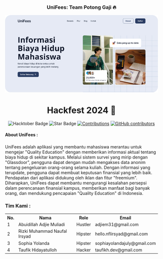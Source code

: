<h3 align="center">UniFees: Team Potong Gaji 🔥</h3>

<div align="center">
  <img  src="https://raw.githubusercontent.com/Taufik-H/UniFees/main/public/readmepict.png"  />
</div>
<h1 align="center"> Hackfest 2024 🎉</h1>
<div align="center">
<img src="https://img.shields.io/badge/hackfest-2024-blueviolet" alt="Hacktober Badge"/>
<img src="https://img.shields.io/static/v1?label=%F0%9F%8C%9F&message=Stars&style=style=flat&color=BC4E99" alt="Star Badge"/>
<a href="https://github.com/Taufik-H" ><img src="https://img.shields.io/badge/Contributions-team-violet.svg?style=flat&logo=git" alt="Contributions" /></a>
<a href="https://github.com/Taufik-H/openPR/graphs/contributors"><img alt="GitHub contributors" src="https://img.shields.io/github/contributors/Taufik-H/openPR?color=2b9348"></a>
</div>
<h4 align="left">About UniFees :</h4>

###

<p align="left">UniFees adalah aplikasi yang membantu mahasiswa merantau untuk mengejar "Quality Education" dengan memberikan informasi aktual tentang biaya hidup di sekitar kampus. Melalui sistem survei yang mirip dengan "Glassdoor", pengguna dapat dengan mudah mengakses data anonim tentang pengeluaran orang-orang selama kuliah. Dengan informasi yang terupdate, pengguna dapat membuat keputusan finansial yang lebih baik. Pendapatan dari aplikasi didukung oleh iklan dan fitur "freemium". Diharapkan, UniFees dapat membantu mengurangi kesalahan persepsi dalam perencanaan finansial kampus, memberikan manfaat bagi banyak orang, dan mendukung pencapaian "Quality Education" di Indonesia.</p>

### Tim Kami :

<table>
<tr>
    <th>
    No.
    </th>
    <th>
    Nama
    </th>
    <th>
    Role
    </th>
    <th>
    Email
    </th>
</tr>
<tr>
    <td>
    1
    </td>
    <td>
    Abuidillah Adjie Muliadi
    </td>
    <td>
    Hustler
    </td>
    <td>
    adjiem31@gmail.com
    </td>

</tr>
<tr>
    <td>
    2
    </td>
    <td>
    Rizki Muhammad Naufal Irsyad
    </td>
    <td>
    Hipster
    </td>
    <td>
    hello.nflirsyad@gmail.com
    </td>

</tr>
<tr>
    <td>
    3
    </td>
    <td>
    Sophia Yolanda
    </td>
    <td>
    Hipster
    </td>
    <td>
  sophiayolandajuly@gmail.com
    </td>

</tr>
<tr>
    <td>
    4
    </td>
    <td>
  Taufik Hidayatulloh
    </td>
    <td>
    Hacker
    </td>
    <td>
    taufikh.dev@gmail.com
    </td>

</tr>
</table>
